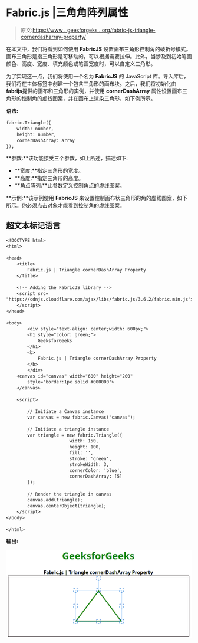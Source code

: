 # Fabric.js |三角角阵列属性

> 原文:[https://www . geesforgeks . org/fabric-js-triangle-cornerdasharray-property/](https://www.geeksforgeeks.org/fabric-js-triangle-cornerdasharray-property/)

在本文中，我们将看到如何使用 **FabricJS** 设置画布三角形控制角的破折号模式。画布三角形是指三角形是可移动的，可以根据需要拉伸。此外，当涉及到初始笔画颜色、高度、宽度、填充颜色或笔画宽度时，可以自定义三角形。

为了实现这一点，我们将使用一个名为 **FabricJS** 的 JavaScript 库。导入库后，我们将在主体标签中创建一个包含三角形的画布块。之后，我们将初始化由**fabrijs**提供的画布和三角形的实例，并使用 **cornerDashArray** 属性设置画布三角形的控制角的虚线图案，并在画布上渲染三角形，如下例所示。

**语法:**

```
fabric.Triangle({
    width: number,
    height: number,
    cornerDashArray: array
});
```

**参数:**该功能接受三个参数，如上所述，描述如下:

*   **宽度:**指定三角形的宽度。
*   **高度:**指定三角形的高度。
*   **角点阵列:**此参数定义控制角点的虚线图案。

**示例:**该示例使用 **FabricJS** 来设置控制画布状三角形的角的虚线图案，如下所示。你必须点击对象才能看到控制角的虚线图案。

## 超文本标记语言

```
<!DOCTYPE html>
<html>

<head>
    <title>
        Fabric.js | Triangle cornerDashArray Property
    </title>

    <!-- Adding the FabricJS library -->
    <script src=
"https://cdnjs.cloudflare.com/ajax/libs/fabric.js/3.6.2/fabric.min.js">
    </script>
</head>

<body>
        <div style="text-align: center;width: 600px;">
        <h1 style="color: green;">
            GeeksforGeeks
        </h1>
        <b>
            Fabric.js | Triangle cornerDashArray Property
        </b>
        </div>
    <canvas id="canvas" width="600" height="200"
        style="border:1px solid #000000">
    </canvas>

    <script>

        // Initiate a Canvas instance
        var canvas = new fabric.Canvas("canvas");

        // Initiate a triangle instance
        var triangle = new fabric.Triangle({
                        width: 150,
                        height: 100,
                        fill: '',
                        stroke: 'green',
                        strokeWidth: 3,
                        cornerColor: 'blue',
                        cornerDashArray: [5]
        });

        // Render the triangle in canvas
        canvas.add(triangle);
        canvas.centerObject(triangle);
    </script>
</body>

</html>
```

**输出:**

![](img/19426dc47052db8f2cfc7898970fe557.png)